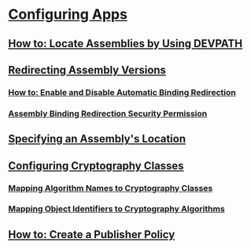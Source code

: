 # [Configuring Apps](index.md)
## [How to: Locate Assemblies by Using DEVPATH](how-to-locate-assemblies-by-using-devpath.md)
## [Redirecting Assembly Versions](redirect-assembly-versions.md)
### [How to: Enable and Disable Automatic Binding Redirection](how-to-enable-and-disable-automatic-binding-redirection.md)
### [Assembly Binding Redirection Security Permission](assembly-binding-redirection-security-permission.md)
## [Specifying an Assembly's Location](specify-assembly-location.md)
## [Configuring Cryptography Classes](configure-cryptography-classes.md)
### [Mapping Algorithm Names to Cryptography Classes](map-algorithm-names-to-cryptography-classes.md)
### [Mapping Object Identifiers to Cryptography Algorithms](map-object-identifiers-to-cryptography-algorithms.md)
## [How to: Create a Publisher Policy](how-to-create-a-publisher-policy.md)
